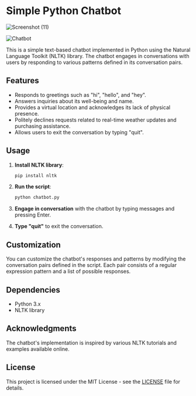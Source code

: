 # Simple Python Chatbot

![Screenshot (11)](https://github.com/NIGASH333/CodeAlpha/assets/113447646/f4873693-d451-4c48-b13e-2eedd69af94f)


![Chatbot](chatbot.png)

This is a simple text-based chatbot implemented in Python using the Natural Language Toolkit (NLTK) library. The chatbot engages in conversations with users by responding to various patterns defined in its conversation pairs.

## Features

- Responds to greetings such as "hi", "hello", and "hey".
- Answers inquiries about its well-being and name.
- Provides a virtual location and acknowledges its lack of physical presence.
- Politely declines requests related to real-time weather updates and purchasing assistance.
- Allows users to exit the conversation by typing "quit".

## Usage

1. **Install NLTK library**:
    ```bash
    pip install nltk
    ```

2. **Run the script**:
    ```bash
    python chatbot.py
    ```

3. **Engage in conversation** with the chatbot by typing messages and pressing Enter.

4. **Type "quit"** to exit the conversation.

## Customization

You can customize the chatbot's responses and patterns by modifying the conversation pairs defined in the script. Each pair consists of a regular expression pattern and a list of possible responses.

## Dependencies

- Python 3.x
- NLTK library

## Acknowledgments

The chatbot's implementation is inspired by various NLTK tutorials and examples available online.

## License

This project is licensed under the MIT License - see the [LICENSE](LICENSE) file for details.
